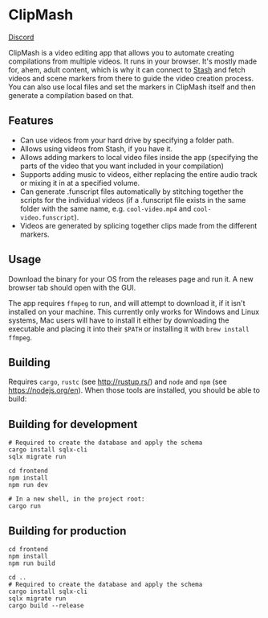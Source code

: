 # ClipMash

[Discord](https://discord.gg/qRbDqtqmrX)

ClipMash is a video editing app that allows you to automate creating compilations from multiple videos. It runs in your browser.
It's mostly made for, ahem, adult content, which is why it can connect to [Stash](https://stashapp.cc/) and fetch videos
and scene markers from there to guide the video creation process. You can also use local files and set the markers in 
ClipMash itself and then generate a compilation based on that.

## Features
- Can use videos from your hard drive by specifying a folder path.
- Allows using videos from Stash, if you have it.
- Allows adding markers to local video files inside the app (specifying the parts of the video that you want included in your compilation)
- Supports adding music to videos, either replacing the entire audio track or mixing it in at a specified volume.
- Can generate .funscript files automatically by stitching together the scripts for the individual videos (if a .funscript file exists in the same folder with the same name, e.g. `cool-video.mp4` and `cool-video.funscript`).
- Videos are generated by splicing together clips made from the different markers.

## Usage
Download the binary for your OS from the releases page and run it. A new browser tab should open with the GUI. 

The app requires `ffmpeg` to run, and will attempt to download it, if it isn't installed on your machine.
This currently only works for Windows and Linux systems, Mac users will have to install it either by 
downloading the executable and placing it into their `$PATH` or installing it with `brew install ffmpeg`.

## Building
Requires `cargo`, `rustc` (see http://rustup.rs/) and `node` and `npm` (see https://nodejs.org/en). When those
tools are installed, you should be able to build:

## Building for development

```shell
# Required to create the database and apply the schema
cargo install sqlx-cli
sqlx migrate run

cd frontend
npm install
npm run dev

# In a new shell, in the project root:
cargo run
```

## Building for production
```shell
cd frontend
npm install
npm run build

cd ..
# Required to create the database and apply the schema
cargo install sqlx-cli
sqlx migrate run
cargo build --release
```
